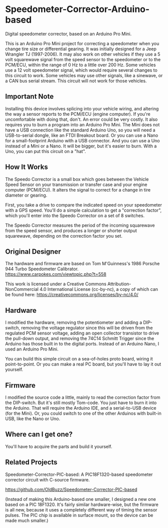 # Speedometer-Corrector-Arduino-based
Digital speedometer corrector, based on an Arduino Pro Mini.

This is an Arduino Pro Mini project for correcting a speedometer when you change tire size or differential gearing. It was initially designed for a Jeep Wrangler TJ (1997-2006). It may also work on other vehicles if they use a 5 volt squarewave signal from the speed sensor to the speedometer or to the PCM/ECU, within the range of 0 Hz to a little over 200 Hz. Some vehicles use a 12 volt speedometer signal, which would require several changes to this circuit to work. Some vehicles may use other signals, like a sinewave, or a CAN bus serial stream. This circuit will not work for those vehicles.

## Important Note

Installing this device involves splicing into your vehicle wiring, and altering the way a sensor reports to the PCM/ECU (engine computer). If you're uncomfortable with doing that, don't. An error could be very costly. It also requires you to burn a program into an Arduino Pro Mini. The Mini does not have a USB connection like the standard Arduino Uno, so you will need a USB-to-serial dongle, like an FTDI Breakout board. Or you can use a Nano for a small-footprint Arduino with a USB connector. And you can use a Uno instead of a Mini or a Nano. It will be bigger, but it's easier to burn. With a Uno, you can put this circuit on a "hat".

## How It Works

The Speedo Corrector is a small box which goes between the Vehicle Speed Sensor on your transmission or transfer case and your engine computer (PCM/ECU). It alters the signal to correct for a change in tire diameter or gearing.

First, you take a drive to compare the indicated speed on your speedometer with a GPS speed. You'll do a simple calculation to get a "correction factor", which you'll enter into the Speedo Corrector on a set of 8 switches.

The Speedo Corrector measures the period of the incoming squarewave from the speed sensor, and produces a longer or shorter output squarewave, depending on the correction factor you set.

## Original Designer

The hardware and firmware are based on Tom M'Guinness's 1986 Porsche 944 Turbo Speedometer Calibrator.  https://www.carpokes.com/viewtopic.php?t=558

This work is licensed under a Creative Commons Attribution-NonCommercial 4.0 International License (cc-by-nc), a copy of which can be found here:   https://creativecommons.org/licenses/by-nc/4.0/

## Hardware

I modified the hardware, removing the potentiometer and adding a DIP-switch, removing the voltage regulator since this will be driven from the regulated PCM sensor voltage, adding an open collector transistor to drive the pull-down output, and removing the 74C14 Schmitt Trigger since the Arduino has those built in to the digital ports. Instead of an Arduino Nano, I used an Arduino Pro Mini.

You can build this simple circuit on a sea-of-holes proto board, wiring it point-to-point. Or you can make a real PC board, but you'll have to lay it out yourself.

## Firmware

I modified the source code a little, mainly to read the correction factor from the DIP-switch. But it's still mostly Tom-code. You just have to burn it into the Arduino. That will require the Arduino IDE, and a serial-to-USB device (for the Mini). Or, you could switch to one of the other Arduinos with built-in USB, like the Nano or Uno.

## Where can I get one?

You'll have to acquire the parts and build it yourself.

## Related Projects

Speedometer-Corrector-PIC-based: A PIC18F1320-based speedometer corrector circuit with C-source firmware.

https://github.com/OldBuzz/Speedometer-Corrector-PIC-based

(Instead of making this Arduino-based one smaller, I designed a new one based on a PIC 18F1320. It's fairly similar hardware-wise, but the firmware is all new, because it uses a completely different way of timing the sensor pulses. The PIC chip is available in surface mount, so the device can be made much smaller.)
